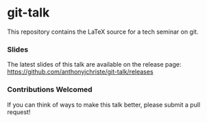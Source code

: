# git-talk

This repository contains the LaTeX source for a tech seminar on git.

### Slides
The latest slides of this talk are available on the release page: https://github.com/anthonyjchriste/git-talk/releases

### Contributions Welcomed

If you can think of ways to make this talk better, please submit a pull request! 
